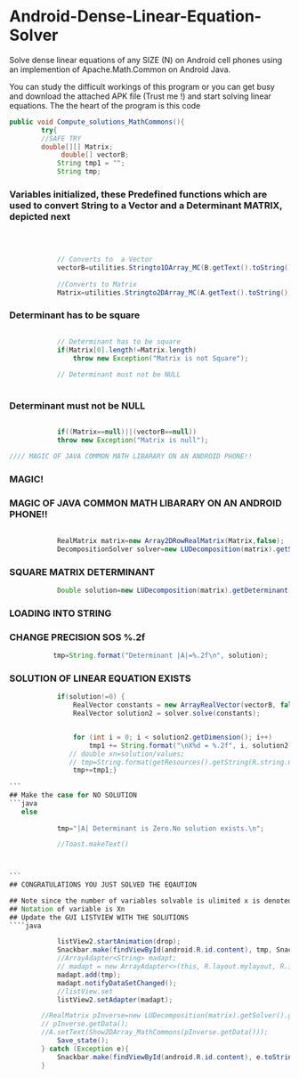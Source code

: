 # Android-Dense-Linear-Equation-Solver
Solve dense linear equations of any SIZE (N) on Android cell phones using an implemention of Apache.Math.Common on Android Java. 

You can study the difficult workings of this program or you can get busy and download the attached APK file (Trust me !) and start solving linear equations.
The the heart of the program is this code
```java
public void Compute_solutions_MathCommons(){
        try{
        //SAFE TRY
        double[][] Matrix;
             double[] vectorB;
            String tmp1 = "";
            String tmp;
```
### Variables initialized, these Predefined functions which are used to convert String to a Vector and a Determinant MATRIX, depicted next
```java

            
            
            // Converts to  a Vector
            vectorB=utilities.Stringto1DArray_MC(B.getText().toString());
            
            //Converts to Matrix
            Matrix=utilities.Stringto2DArray_MC(A.getText().toString());

```
### Determinant has to be square
```java

            // Determinant has to be square
            if(Matrix[0].length!=Matrix.length)
                throw new Exception("Matrix is not Square");
                
            // Determinant must not be NULL
            
```
### Determinant must not be NULL
```java         

            if((Matrix==null)||(vectorB==null))
            throw new Exception("Matrix is null");

//// MAGIC OF JAVA COMMON MATH LIBARARY ON AN ANDROID PHONE!!
```
### MAGIC!
### MAGIC OF JAVA COMMON MATH LIBARARY ON AN ANDROID PHONE!!
```java
 
            RealMatrix matrix=new Array2DRowRealMatrix(Matrix,false);
            DecompositionSolver solver=new LUDecomposition(matrix).getSolver();
```            
### SQUARE MATRIX DETERMINANT
```java
            Double solution=new LUDecomposition(matrix).getDeterminant();
 ```     
 ### LOADING INTO STRING
 ### CHANGE PRECISION SOS %.2f
 ```java
            tmp=String.format("Determinant |A|=%.2f\n", solution);
```        
### SOLUTION OF LINEAR EQUATION EXISTS
````java
            if(solution!=0) {
                RealVector constants = new ArrayRealVector(vectorB, false);
                RealVector solution2 = solver.solve(constants);


                for (int i = 0; i < solution2.getDimension(); i++)
                    tmp1 += String.format("\nX%d = %.2f", i, solution2.getEntry(i));
               // double xn=solution/values;
               // tmp=String.format(getResources().getString(R.string.Cr_result),counter,solution,values,xn);
                tmp+=tmp1;}
 
```            
## Make the case for NO SOLUTION
```java  
   else
         
            tmp="|A| Determinant is Zero.No solution exists.\n";

            //Toast.makeText()

         

```        
## CONGRATULATIONS YOU JUST SOLVED THE EQAUTION

## Note since the number of variables solvable is ulimited x is denoted by xn, y as x2, z as x3, x6 so on till infinity 
## Notation of variable is Xn
## Update the GUI LISTVIEW WITH THE SOLUTIONS
````java

            listView2.startAnimation(drop);
            Snackbar.make(findViewById(android.R.id.content), tmp, Snackbar.LENGTH_LONG).setAction("Action", null).show();
            //ArrayAdapter<String> madapt;
            // madapt = new ArrayAdapter<>(this, R.layout.mylayout, R.id.label);
            madapt.add(tmp);
            madapt.notifyDataSetChanged();
            //listView.set
            listView2.setAdapter(madapt);

        //RealMatrix pInverse=new LUDecomposition(matrix).getSolver().getInverse();
        // pInverse.getData();
        //A.setText(Show2DArray_MathCommons(pInverse.getData()));
            Save_state();
        } catch (Exception e){
            Snackbar.make(findViewById(android.R.id.content), e.toString(), Snackbar.LENGTH_LONG).setAction("Action", null).show();
        }
